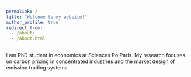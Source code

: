 ```yaml
---
permalink: /
title: "Welcome to my website!"
author_profile: true
redirect_from: 
  - /about/
  - /about.html
---
```


I am PhD student in economics at Sciences Po Paris. My research focuses on carbon pricing in concentrated industries and the market design of emission trading systems.
